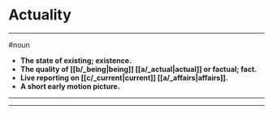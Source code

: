 # Actuality
---
#noun
- **The state of existing; existence.**
- **The quality of [[b/_being|being]] [[a/_actual|actual]] or factual; fact.**
- **Live reporting on [[c/_current|current]] [[a/_affairs|affairs]].**
- **A short early motion picture.**
---
---
